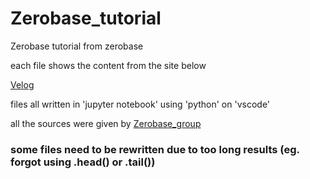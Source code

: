 # Zerobase_tutorial
Zerobase tutorial from zerobase

each file shows the content from the site below

[Velog](https://velog.io/@rs2002)

files all written in 'jupyter notebook' using 'python' on 'vscode'

all the sources were given by [Zerobase_group](https://zero-base.co.kr/)

### some files need to be rewritten due to too long results (eg. forgot using .head() or .tail())
